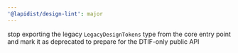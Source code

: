 ```yaml
---
'@lapidist/design-lint': major
---
```


stop exporting the legacy `LegacyDesignTokens` type from the core entry point
and mark it as deprecated to prepare for the DTIF-only public API
